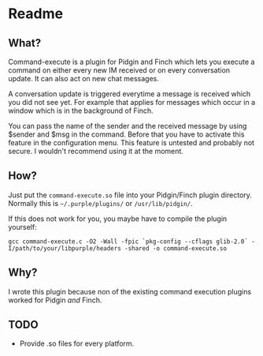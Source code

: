 # Readme
## What?
Command-execute is a plugin for Pidgin and Finch which lets you execute a command on either every new IM received or on every conversation update.
It can also act on new chat messages.

A conversation update is triggered everytime a message is received which you did not see yet. For example that applies for messages which occur in a window which is in the background of Finch.

You can pass the name of the sender and the received message by using $sender and $msg in the command. Before that you have to activate this feature in the configuration menu. This feature is untested and probably not secure. I wouldn't recommend using it at the moment.
## How?
Just put the `command-execute.so` file into your Pidgin/Finch plugin directory.
Normally this is `~/.purple/plugins/` or `/usr/lib/pidgin/`.

If this does not work for you, you maybe have to compile the plugin yourself:
    
    gcc command-execute.c -O2 -Wall -fpic `pkg-config --cflags glib-2.0` -I/path/to/your/libpurple/headers -shared -o command-execute.so
## Why?
I wrote this plugin because non of the existing command execution plugins worked for Pidgin _and_ Finch.

## TODO

- Provide .so files for every platform.
